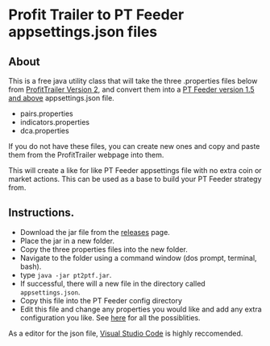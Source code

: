 # Profit Trailer to PT Feeder appsettings.json files

## About

This is a free java utility class that will take the three .properties files below from [ProfitTrailer Version 2](https://github.com/taniman/profit-trailer), and convert them into a [PT Feeder version 1.5 and above](https://github.com/mehtadone/PTFeeder) appsettings.json file. 

- pairs.properties
- indicators.properties
- dca.properties

If you do not have these files, you can create new ones and copy and paste them from the ProfitTrailer webpage into them. 

This will create a like for like PT Feeder appsettings file with no extra coin or market actions. This can be used as a base to build your PT Feeder strategy from. 

## Instructions. 

- Download the jar file from the [releases](https://github.com/mehtadone/PT2PTF/releases) page. 
- Place the jar in a new folder. 
- Copy the three properties files into the new folder. 
- Navigate to the folder using a command window (dos prompt, terminal, bash).
- type `java -jar pt2ptf.jar`.
- If successful, there will a new file in the directory called `appsettings.json`.
- Copy this file into the PT Feeder config directory
- Edit this file and change any properties you would like and add any extra configuration you like. See [here](https://wiki.ptfeeder.co/configuration.html#section-groupings) for all the possiblities. 

As a editor for the json file, [Visual Studio Code](https://code.visualstudio.com) is highly reccomended. 

